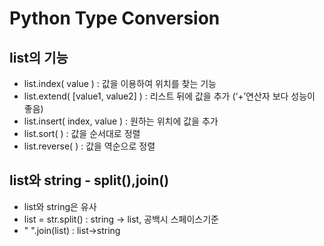 # Python Type Conversion

## list의 기능

* list.index( value ) : 값을 이용하여 위치를 찾는 기능
* list.extend( [value1, value2] ) : 리스트 뒤에 값을 추가 (‘+’연산자 보다 성능이 좋음)
* list.insert( index, value ) : 원하는 위치에 값을 추가
* list.sort( ) : 값을 순서대로 정렬
* list.reverse( ) : 값을 역순으로 정렬 

## list와 string - split(),join()

* list와 string은 유사
* list = str.split() : string -> list, 공백시 스페이스기준
* " ".join(list) : list->string
